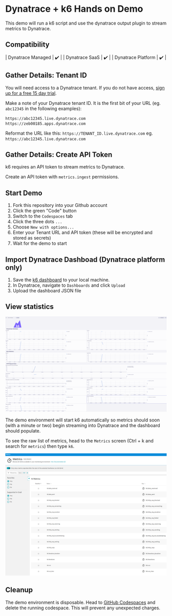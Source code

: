 
# Dynatrace + k6 Hands on Demo

This demo will run a k6 script and use the dynatrace output plugin to stream metrics to Dynatrace.

## Compatibility

| Dynatrace Managed  | ✔️ |
| Dynatrace SaaS     | ✔️ |
| Dynatrace Platform | ✔️ |

## Gather Details: Tenant ID

You will need access to a Dynatrace tenant. If you do not have access, [sign up for a free 15 day trial](https://dt-url.net/trial).

Make a note of your Dynatrace tenant ID. It is the first bit of your URL (eg. `abc12345` in the following examples):

```
https://abc12345.live.dynatrace.com
https://zeb00185.apps.dynatrace.com
```

Reformat the URL like this: `https://TENANT_ID.live.dynatrace.com` eg. `https://abc12345.live.dynatrace.com`

## Gather Details: Create API Token

k6 requires an API token to stream metrics to Dynatrace.

Create an API token with `metrics.ingest` permissions.

## Start Demo

1. Fork this repository into your Github account
1. Click the green "Code" button
1. Switch to the `Codespaces` tab
1. Click the three dots `...`
1. Choose `New with options...`
1. Enter your Tenant URL and API token (these will be encrypted and stored as secrets)
1. Wait for the demo to start

## Import Dynatrace Dashboad (Dynatrace platform only)

1. Save the [k6 dashboard](dashboards/Grafana%20k6%20Dashboard.json) to your local machine.
1. In Dynatrace, navigate to `Dashboards` and click `Upload`
1. Upload the dashboard JSON file

## View statistics

![dynatrace k6 dashboard](images/k6-dashboard.png)

The demo environment will start k6 automatically so metrics should soon (with a minute or two) begin streaming into Dynatrace and the dashboard should populate.

To see the raw list of metrics, head to the `Metrics` screen (Ctrl + k and search for `metrics`) then type `k6`.

![dynatrace k6 metrics screen](images/k6-metrics.png)

## Cleanup

The demo environment is disposable. Head to [GitHub Codespaces](https://github.com/codespaces) and delete the running codespace. This will prevent any unexpected charges.